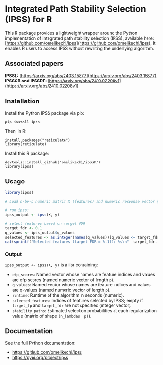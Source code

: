# Integrated Path Stability Selection (IPSS) for R

This R package provides a lightweight wrapper around the Python implementation of integrated path stability selection (IPSS), available here:
[https://github.com/omelikechi/ipss](https://github.com/omelikechi/ipss). It enables R users to access IPSS without rewriting the underlying algorithm.

## Associated papers

**IPSSL:** [https://arxiv.org/abs/2403.15877](https://arxiv.org/abs/2403.15877) <br>
**IPSSGB and IPSSRF:** [https://arxiv.org/abs/2410.02208v1](https://arxiv.org/abs/2410.02208v1)

## Installation

Install the Python IPSS package via pip:
```
pip install ipss
```

Then, in R:
```
install.packages("reticulate")
library(reticulate)
```

Install this R package:
```
devtools::install_github("omelikechi/ipssR")
library(ipss)
```

## Usage

```r
library(ipss)

# Load n-by-p numeric matrix X (features) and numeric response vector y of length n

# run ipss:
ipss_output <- ipss(X, y)

# select features based on target FDR
target_fdr <- 0.1
q_values <- ipss_output$q_values
selected_features <- as.integer(names(q_values))[q_values <= target_fdr]
cat(sprintf("Selected features (target FDR = %.1f): %s\n", target_fdr, toString(selected_features)))
```

### Output
`ipss_output <- ipss(X, y)` is a list containing:
- `efp_scores`: Named vector whose names are feature indices and values are efp scores (named numeric vector of length `p`).
- `q_values`: Named vector whose names are feature indices and values are q-values (named numeric vector of length `p`).
- `runtime`: Runtime of the algorithm in seconds (numeric).
- `selected_features`: Indices of features selected by IPSS; empty if `target_fp` and `target_fdr` are not specified (integer vector).
- `stability_paths`: Estimated selection probabilities at each regularization value (matrix of shape `(n_lambdas, p)`).


## Documentation

See the full Python documentation:
- https://github.com/omelikechi/ipss  
- https://pypi.org/project/ipss
